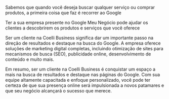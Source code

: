 Sabemos que quando você
deseja buscar qualquer
serviço ou comprar produtos,
a primeira coisa que faz é
recorrer ao Google
<P>
  Ter a sua empresa presente no Google Meu Negócio pode ajudar os clientes a descobrirem os produtos e serviços que você oferece

  <p>
Ser um cliente na Coelli Business significa dar um importante passo na direção de
resultados e destaque na busca do Google. A empresa oferece soluções de marketing
digital completas, incluindo otimização de sites para mecanismos de busca (SEO),
publicidade online, desenvolvimento de conteúdo e muito mais.
 
Em resumo, ser um cliente na Coelli Business é conquistar um espaço a mais na busca de
resultados e destaque nas páginas do Google. Com sua equipe altamente capacitada e
enfoque personalizado, você pode ter certeza de que sua presença online será
impulsionada a novos patamares e que seu negócio alcançará o sucesso que merece.

